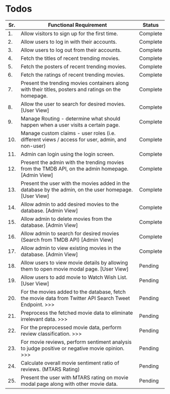 # Todos

| Sr. | Functional Requirement                                                                                 | Status   |
| --- | ------------------------------------------------------------------------------------------------------ | -------- |
| 1.  | Allow visitors to sign up for the first time.                                                          | Complete |
| 2.  | Allow users to log in with their accounts.                                                             | Complete |
| 3.  | Allow users to log out from their accounts.                                                            | Complete |
| 4.  | Fetch the titles of recent trending movies.                                                            | Complete |
| 5.  | Fetch the posters of recent trending movies.                                                           | Complete |
| 6.  | Fetch the ratings of recent trending movies.                                                           | Complete |
| 7.  | Present the trending movies containers along with their titles, posters and ratings on the homepage.   | Complete |
| 8.  | Allow the user to search for desired movies. [User View]                                               | Complete |
| 9.  | Manage Routing - determine what should happen when a user visits a certain page.                       | Complete |
| 10. | Manage custom claims - user roles (i.e. different views / access for user, admin, and non-user)        | Complete |
| 11. | Admin can login using the login screen.                                                                | Complete |
| 12. | Present the admin with the trending movies from the TMDB API, on the admin homepage. [Admin View]      | Complete |
| 13. | Present the user with the movies added in the database by the admin, on the user homepage. [User View] | Complete |
| 14. | Allow admin to add desired movies to the database. [Admin View]                                        | Complete |
| 15. | Allow admin to delete movies from the database. [Admin View]                                           | Complete |
| 16. | Allow admin to search for desired movies (Search from TMDB API) [Admin View]                           | Complete |
| 17. | Allow admin to view existing movies in the database. [Admin View]                                      | Complete |
| 18. | Allow users to view movie details by allowing them to open movie modal page. [User View]               | Pending  |
| 19. | Allow users to add movie to Watch Wish List. [User View]                                               | Pending  |
| 20. | For the movies added to the database, fetch the movie data from Twitter API Search Tweet Endpoint. >>> | Pending  |
| 21. | Preprocess the fetched movie data to eliminate irrelevant data. >>>                                    | Pending  |
| 22. | For the preprocessed movie data, perform review classification. >>>                                    | Pending  |
| 23. | For movie reviews, perform sentiment analysis to judge positive or negative movie opinion. >>>         | Pending  |
| 24. | Calculate overall movie sentiment ratio of reviews. (MTARS Rating)                                     | Pending  |
| 25. | Present the user with MTARS rating on movie modal page along with other movie data.                    | Pending  |
